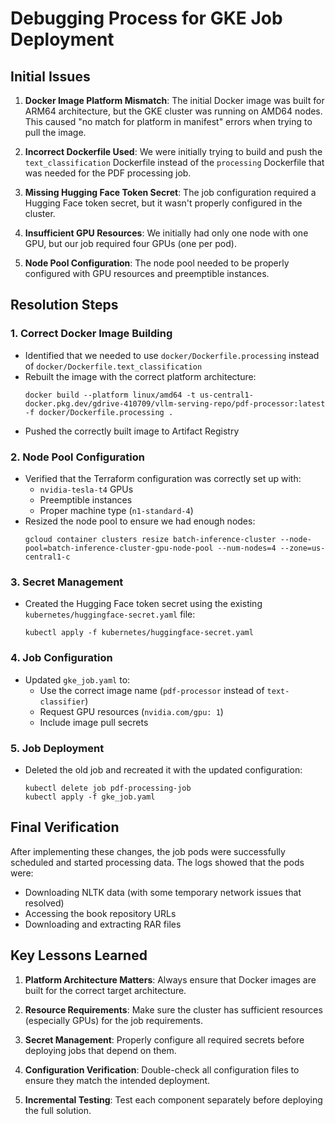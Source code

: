 # Debugging Process for GKE Job Deployment

## Initial Issues

1. **Docker Image Platform Mismatch**: The initial Docker image was built for ARM64 architecture, but the GKE cluster was running on AMD64 nodes. This caused "no match for platform in manifest" errors when trying to pull the image.

2. **Incorrect Dockerfile Used**: We were initially trying to build and push the `text_classification` Dockerfile instead of the `processing` Dockerfile that was needed for the PDF processing job.

3. **Missing Hugging Face Token Secret**: The job configuration required a Hugging Face token secret, but it wasn't properly configured in the cluster.

4. **Insufficient GPU Resources**: We initially had only one node with one GPU, but our job required four GPUs (one per pod).

5. **Node Pool Configuration**: The node pool needed to be properly configured with GPU resources and preemptible instances.

## Resolution Steps

### 1. Correct Docker Image Building
- Identified that we needed to use `docker/Dockerfile.processing` instead of `docker/Dockerfile.text_classification`
- Rebuilt the image with the correct platform architecture:
  ```
  docker build --platform linux/amd64 -t us-central1-docker.pkg.dev/gdrive-410709/vllm-serving-repo/pdf-processor:latest -f docker/Dockerfile.processing .
  ```
- Pushed the correctly built image to Artifact Registry

### 2. Node Pool Configuration
- Verified that the Terraform configuration was correctly set up with:
  - `nvidia-tesla-t4` GPUs
  - Preemptible instances
  - Proper machine type (`n1-standard-4`)
- Resized the node pool to ensure we had enough nodes:
  ```
  gcloud container clusters resize batch-inference-cluster --node-pool=batch-inference-cluster-gpu-node-pool --num-nodes=4 --zone=us-central1-c
  ```

### 3. Secret Management
- Created the Hugging Face token secret using the existing `kubernetes/huggingface-secret.yaml` file:
  ```
  kubectl apply -f kubernetes/huggingface-secret.yaml
  ```

### 4. Job Configuration
- Updated `gke_job.yaml` to:
  - Use the correct image name (`pdf-processor` instead of `text-classifier`)
  - Request GPU resources (`nvidia.com/gpu: 1`)
  - Include image pull secrets

### 5. Job Deployment
- Deleted the old job and recreated it with the updated configuration:
  ```
  kubectl delete job pdf-processing-job
  kubectl apply -f gke_job.yaml
  ```

## Final Verification

After implementing these changes, the job pods were successfully scheduled and started processing data. The logs showed that the pods were:
- Downloading NLTK data (with some temporary network issues that resolved)
- Accessing the book repository URLs
- Downloading and extracting RAR files

## Key Lessons Learned

1. **Platform Architecture Matters**: Always ensure that Docker images are built for the correct target architecture.

2. **Resource Requirements**: Make sure the cluster has sufficient resources (especially GPUs) for the job requirements.

3. **Secret Management**: Properly configure all required secrets before deploying jobs that depend on them.

4. **Configuration Verification**: Double-check all configuration files to ensure they match the intended deployment.

5. **Incremental Testing**: Test each component separately before deploying the full solution.